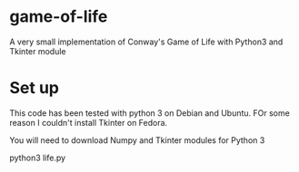# game-of-life
A very small implementation of Conway's Game of Life with Python3 and Tkinter module

# Set up
This code has been tested with python 3 on Debian and Ubuntu. FOr some reason I couldn't install Tkinter on Fedora.

You will need to download Numpy and Tkinter modules for Python 3

  python3 life.py
  
 
